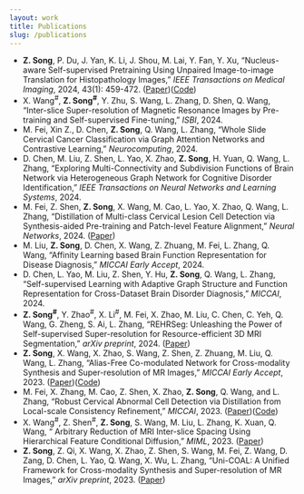 ```yaml
---
layout: work
title: Publications
slug: /publications
---
```


- **Z. Song**, P. Du, J. Yan, K. Li, J. Shou, M. Lai, Y. Fan, Y. Xu, “Nucleus-aware Self-supervised Pretraining Using Unpaired Image-to-image Translation for Histopathology Images,” *IEEE Transactions on Medical Imaging*, 2024, 43(1): 459-472. ([Paper](https://ieeexplore.ieee.org/document/10234386))([Code](https://github.com/zhiyuns/UNITPathSSL))
- X. Wang<sup>#</sup>, **Z. Song<sup>#</sup>**, Y. Zhu, S. Wang, L. Zhang, D. Shen, Q. Wang, “Inter-slice Super-resolution of Magnetic Resonance Images by Pre-training and Self-supervised Fine-tuning,” *ISBI*, 2024.
- M. Fei, Xin Z., D. Chen, **Z. Song**, Q. Wang, L. Zhang, “Whole Slide Cervical Cancer Classification via Graph Attention Networks and Contrastive Learning,” *Neurocomputing*, 2024. 
- D. Chen, M. Liu, Z. Shen, L. Yao, X. Zhao, **Z. Song**, H. Yuan, Q. Wang, L. Zhang, “Exploring Multi-Connectivity and Subdivision Functions of Brain Network via Heterogeneous Graph Network for Cognitive Disorder Identification,” *IEEE Transactions on Neural Networks and Learning Systems*, 2024. 
- M. Fei, Z. Shen, **Z. Song**, X. Wang, M. Cao, L. Yao, X. Zhao, Q. Wang, L. Zhang, “Distillation of Multi-class Cervical Lesion Cell Detection via Synthesis-aided Pre-training and Patch-level Feature Alignment,” *Neural Networks*, 2024. ([Paper](https://www.sciencedirect.com/science/article/pii/S0893608024003290?utm_campaign=STMJ_219742_AUTH_SERV_PA&utm_medium=email&utm_acid=288433174&SIS_ID=&dgcid=STMJ_219742_AUTH_SERV_PA&CMX_ID=&utm_in=DM476774&utm_source=AC_))
- M. Liu, **Z. Song**, D. Chen, X. Wang, Z. Zhuang, M. Fei, L. Zhang, Q. Wang, “Affinity Learning based Brain Function Representation for Disease Diagnosis,” *MICCAI Early Accept*, 2024. 
- D. Chen, L. Yao, M. Liu, Z. Shen, Y. Hu, **Z. Song**, Q. Wang, L. Zhang, “Self-supervised Learning with Adaptive Graph Structure and Function Representation for Cross-Dataset Brain Disorder Diagnosis,” *MICCAI*, 2024. 
- **Z. Song<sup>#</sup>**, Y. Zhao<sup>#</sup>, X. Li<sup>#</sup>, M. Fei, X. Zhao, M. Liu, C. Chen, C. Yeh, Q. Wang, G. Zheng, S. Ai, L. Zhang, “REHRSeg: Unleashing the Power of Self-supervised Super-resolution for Resource-efficient 3D MRI Segmentation,” *arXiv preprint*, 2024. ([Paper](https://arxiv.org/abs/2410.10097))
- **Z. Song**, X. Wang, X. Zhao, S. Wang, Z. Shen, Z. Zhuang, M. Liu, Q. Wang, L. Zhang, “Alias-Free Co-modulated Network for Cross-modality Synthesis and Super-resolution of MR Images,” *MICCAI Early Accept*, 2023. ([Paper](https://link.springer.com/chapter/10.1007/978-3-031-43999-5_7))([Code](https://github.com/zhiyuns/AFCM))
- M. Fei, X. Zhang, M. Cao, Z. Shen, X. Zhao, **Z. Song**, Q. Wang, and L. Zhang, “Robust Cervical Abnormal Cell Detection via Distillation from Local-scale Consistency Refinement,” *MICCAI*, 2023. ([Paper](https://link.springer.com/chapter/10.1007/978-3-031-43987-2_63))([Code](https://github.com/feimanman/Cervical-Abnormal-Cell-Detection))
- X. Wang<sup>#</sup>, Z. Shen<sup>#</sup>, **Z. Song**, S. Wang, M. Liu, L. Zhang, K. Xuan, Q. Wang, “
Arbitrary Reduction of MRI Inter-slice Spacing Using Hierarchical Feature Conditional Diffusion,” *MIML*, 2023. ([Paper](https://link.springer.com/chapter/10.1007/978-3-031-45673-2_3))
- **Z. Song**, Z. Qi, X. Wang, X. Zhao, Z. Shen, S. Wang, M. Fei, Z. Wang, D. Zang, D. Chen, L. Yao, Q. Wang, X. Wu, L. Zhang, “Uni-COAL: A Unified Framework for Cross-modality Synthesis and Super-resolution of MR Images,” *arXiv preprint*, 2023. ([Paper](https://arxiv.org/abs/2311.08225))